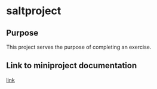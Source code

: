# saltproject

## Purpose
This project serves the purpose of completing an exercise.

## Link to miniproject documentation
<a href=https://github.com/Shatteri/saltproject/blob/main/miniproject.md>link</a>
